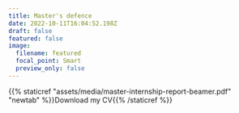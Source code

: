 ```yaml
---
title: Master's defence
date: 2022-10-11T16:04:52.198Z
draft: false
featured: false
image:
  filename: featured
  focal_point: Smart
  preview_only: false
---
```

{{% staticref "assets/media/master-internship-report-beamer.pdf" "newtab" %}}Download my CV{{% /staticref %}}